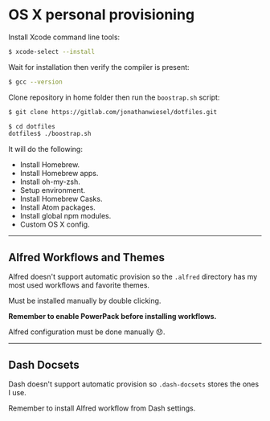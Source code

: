 # OS X personal provisioning

Install Xcode command line tools:

```sh
$ xcode-select --install
```

Wait for installation then verify the compiler is present:

```sh
$ gcc --version
```

Clone repository in home folder then run the `boostrap.sh` script:

```sh
$ git clone https://gitlab.com/jonathanwiesel/dotfiles.git

$ cd dotfiles
dotfiles$ ./boostrap.sh
```

It will do the following:

* Install Homebrew.
* Install Homebrew apps.
* Install oh-my-zsh.
* Setup environment.
* Install Homebrew Casks.
* Install Atom packages.
* Install global npm modules.
* Custom OS X config.

***

## Alfred Workflows and Themes

Alfred doesn't support automatic provision so the `.alfred` directory has my most used workflows and favorite themes.

Must be installed manually by double clicking.

**Remember to enable PowerPack before installing workflows.**

Alfred configuration must be done manually :disappointed:.

***

## Dash Docsets

Dash doesn't support automatic provision so `.dash-docsets` stores the ones I use.

Remember to install Alfred workflow from Dash settings.

